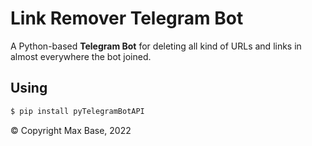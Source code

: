 # Link Remover Telegram Bot

A Python-based **Telegram Bot** for deleting all kind of URLs and links in almost everywhere the bot joined.

## Using

```bash
$ pip install pyTelegramBotAPI
```

© Copyright Max Base, 2022
